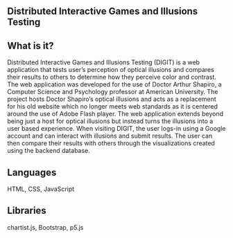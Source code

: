 ## Distributed Interactive Games and Illusions Testing

## What is it?

Distributed Interactive Games and Illusions Testing (DIGIT) is a web application that tests user’s perception of optical illusions and compares their results to others to determine how they perceive color and contrast. The web application was developed for the use of Doctor Arthur Shapiro, a Computer Science and Psychology professor at American University. The project hosts Doctor Shapiro’s optical illusions and acts as a replacement for his old website which no longer meets web standards as it is centered around the use of Adobe Flash player. The web application extends beyond being just a host for optical illusions but instead turns the illusions into a user based experience. When visiting DIGIT, the user logs-in using a Google account and can interact with illusions and submit results. The user can then compare their results with others through the visualizations created using the backend database. 

## Languages

HTML, CSS, JavaScript

## Libraries

chartist.js, Bootstrap, p5.js